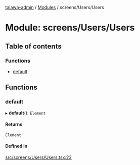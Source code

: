 [talawa-admin](../README.md) / [Modules](../modules.md) / screens/Users/Users

# Module: screens/Users/Users

## Table of contents

### Functions

- [default](screens_Users_Users.md#default)

## Functions

### default

▸ **default**(): `Element`

#### Returns

`Element`

#### Defined in

[src/screens/Users/Users.tsx:23](https://github.com/void-hr/talawa-admin/blob/df259fc/src/screens/Users/Users.tsx#L23)
